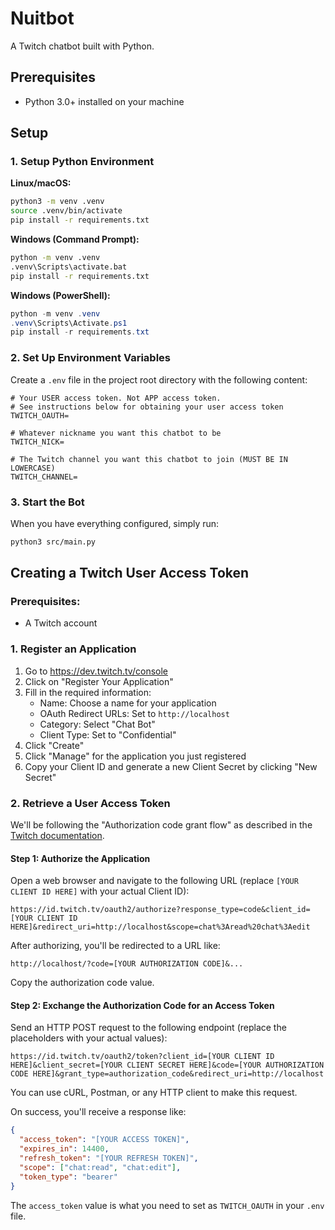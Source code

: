# Nuitbot

A Twitch chatbot built with Python.

## Prerequisites

- Python 3.0+ installed on your machine

## Setup

### 1. Setup Python Environment

**Linux/macOS:**
```bash
python3 -m venv .venv
source .venv/bin/activate
pip install -r requirements.txt
```

**Windows (Command Prompt):**
```cmd
python -m venv .venv
.venv\Scripts\activate.bat
pip install -r requirements.txt
```

**Windows (PowerShell):**
```powershell
python -m venv .venv
.venv\Scripts\Activate.ps1
pip install -r requirements.txt
```

### 2. Set Up Environment Variables

Create a `.env` file in the project root directory with the following content:

```
# Your USER access token. Not APP access token.
# See instructions below for obtaining your user access token
TWITCH_OAUTH=

# Whatever nickname you want this chatbot to be
TWITCH_NICK=

# The Twitch channel you want this chatbot to join (MUST BE IN LOWERCASE)
TWITCH_CHANNEL=
```

### 3. Start the Bot

When you have everything configured, simply run:

```bash
python3 src/main.py
```

## Creating a Twitch User Access Token

### Prerequisites:
- A Twitch account

### 1. Register an Application

1. Go to https://dev.twitch.tv/console
2. Click on "Register Your Application"
3. Fill in the required information:
   - Name: Choose a name for your application
   - OAuth Redirect URLs: Set to `http://localhost`
   - Category: Select "Chat Bot"
   - Client Type: Set to "Confidential"
4. Click "Create"
5. Click "Manage" for the application you just registered
6. Copy your Client ID and generate a new Client Secret by clicking "New Secret"

### 2. Retrieve a User Access Token

We'll be following the "Authorization code grant flow" as described in the [Twitch documentation](https://dev.twitch.tv/docs/authentication/getting-tokens-oauth/#authorization-code-grant-flow).

#### Step 1: Authorize the Application

Open a web browser and navigate to the following URL (replace `[YOUR CLIENT ID HERE]` with your actual Client ID):

```
https://id.twitch.tv/oauth2/authorize?response_type=code&client_id=[YOUR CLIENT ID HERE]&redirect_uri=http://localhost&scope=chat%3Aread%20chat%3Aedit
```

After authorizing, you'll be redirected to a URL like:

```
http://localhost/?code=[YOUR AUTHORIZATION CODE]&...
```

Copy the authorization code value.

#### Step 2: Exchange the Authorization Code for an Access Token

Send an HTTP POST request to the following endpoint (replace the placeholders with your actual values):

```
https://id.twitch.tv/oauth2/token?client_id=[YOUR CLIENT ID HERE]&client_secret=[YOUR CLIENT SECRET HERE]&code=[YOUR AUTHORIZATION CODE HERE]&grant_type=authorization_code&redirect_uri=http://localhost
```

You can use cURL, Postman, or any HTTP client to make this request.

On success, you'll receive a response like:

```json
{
  "access_token": "[YOUR ACCESS TOKEN]",
  "expires_in": 14400,
  "refresh_token": "[YOUR REFRESH TOKEN]",
  "scope": ["chat:read", "chat:edit"],
  "token_type": "bearer"
}
```

The `access_token` value is what you need to set as `TWITCH_OAUTH` in your `.env` file.